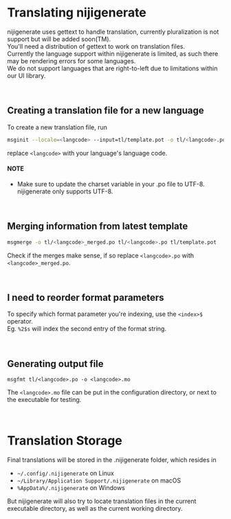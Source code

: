 # Translating nijigenerate
nijigenerate uses gettext to handle translation, currently pluralization is not support but will be added soon(TM).  
You'll need a distribution of gettext to work on translation files.  
Currently the language support within nijigenerate is limited, as such there may be rendering errors for some languages.  
We do not support languages that are right-to-left due to limitations within our UI library.  

&nbsp;
&nbsp;

## Creating a translation file for a new language
To create a new translation file, run
```sh
msginit --locale=<langcode> --input=tl/template.pot -o tl/<langcode>.po
```
replace `<langcode>` with your language's language code.

#### NOTE
 * Make sure to update the charset variable in your .po file to UTF-8. nijigenerate only supports UTF-8.

&nbsp;
&nbsp;

## Merging information from latest template
```sh
msgmerge -o tl/<langcode>_merged.po tl/<langcode>.po tl/template.pot
```

Check if the merges make sense, if so replace `<langcode>.po` with `<langcode>_merged.po`.

&nbsp;
&nbsp;

## I need to reorder format parameters
To specify which format parameter you're indexing, use the `<index>$` operator.  
Eg. `%2$s` will index the second entry of the format string.

&nbsp;
&nbsp;

## Generating output file
```
msgfmt tl/<langcode>.po -o <langcode>.mo
```
The `<langcode>.mo` file can be put in the configuration directory, or next to the executable for testing.

&nbsp;
&nbsp;

# Translation Storage
Final translations will be stored in the .nijigenerate folder, which resides in
 * `~/.config/.nijigenerate` on Linux
 * `~/Library/Application Support/.nijigenerate` on macOS
 * `%AppData%/.nijigenerate` on Windows

But nijigenerate will also try to locate translation files in the current executable directory, as well as the current working directory.